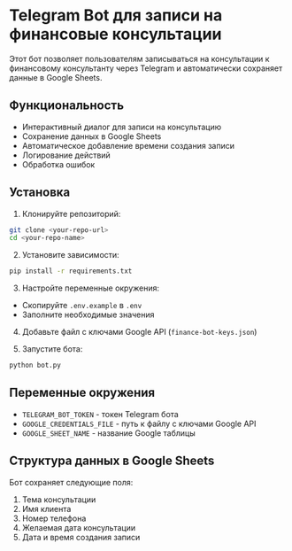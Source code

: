 # Telegram Bot для записи на финансовые консультации

Этот бот позволяет пользователям записываться на консультации к финансовому консультанту через Telegram и автоматически сохраняет данные в Google Sheets.

## Функциональность

- Интерактивный диалог для записи на консультацию
- Сохранение данных в Google Sheets
- Автоматическое добавление времени создания записи
- Логирование действий
- Обработка ошибок

## Установка

1. Клонируйте репозиторий:
```bash
git clone <your-repo-url>
cd <your-repo-name>
```

2. Установите зависимости:
```bash
pip install -r requirements.txt
```

3. Настройте переменные окружения:
- Скопируйте `.env.example` в `.env`
- Заполните необходимые значения

4. Добавьте файл с ключами Google API (`finance-bot-keys.json`)

5. Запустите бота:
```bash
python bot.py
```

## Переменные окружения

- `TELEGRAM_BOT_TOKEN` - токен Telegram бота
- `GOOGLE_CREDENTIALS_FILE` - путь к файлу с ключами Google API
- `GOOGLE_SHEET_NAME` - название Google таблицы

## Структура данных в Google Sheets

Бот сохраняет следующие поля:
1. Тема консультации
2. Имя клиента
3. Номер телефона
4. Желаемая дата консультации
5. Дата и время создания записи
